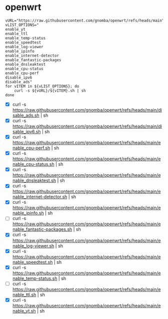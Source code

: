# openwrt

```
vURL="https://raw.githubusercontent.com/gnomba/openwrt/refs/heads/main"
vLIST_OPTIONS="
enable_yt
enable_ttl
enable_temp-status
enable_speedtest
enable_log-viewer
enable_ipinfo
enable_internet-detector
enable_fantastic-packages
enable_dnsleaktest
enable_cpu-status
enable_cpu-perf
disable_ipv6
disable_ads"
for vITEM in ${vLIST_OPTIONS}; do
    curl -s ${vURL}/${vITEM}.sh | sh
done
```
 - [x] curl -s https://raw.githubusercontent.com/gnomba/openwrt/refs/heads/main/disable_ads.sh | sh
 - [x] curl -s https://raw.githubusercontent.com/gnomba/openwrt/refs/heads/main/disable_ipv6.sh | sh
 - [x] curl -s https://raw.githubusercontent.com/gnomba/openwrt/refs/heads/main/enable_cpu-perf.sh | sh
 - [x] curl -s https://raw.githubusercontent.com/gnomba/openwrt/refs/heads/main/enable_cpu-status.sh | sh
 - [x] curl -s https://raw.githubusercontent.com/gnomba/openwrt/refs/heads/main/enable_dnsleaktest.sh | sh
 - [x] curl -s https://raw.githubusercontent.com/gnomba/openwrt/refs/heads/main/enable_internet-detector.sh | sh
 - [x] curl -s https://raw.githubusercontent.com/gnomba/openwrt/refs/heads/main/enable_ipinfo.sh | sh
 - [ ] curl -s https://raw.githubusercontent.com/gnomba/openwrt/refs/heads/main/enable_fantastic-packages.sh | sh
 - [x] curl -s https://raw.githubusercontent.com/gnomba/openwrt/refs/heads/main/enable_log-viewer.sh | sh
 - [x] curl -s https://raw.githubusercontent.com/gnomba/openwrt/refs/heads/main/enable_speedtest.sh | sh
 - [x] curl -s https://raw.githubusercontent.com/gnomba/openwrt/refs/heads/main/enable_temp-status.sh | sh
 - [ ] curl -s https://raw.githubusercontent.com/gnomba/openwrt/refs/heads/main/enable_ttl.sh | sh
 - [x] curl -s https://raw.githubusercontent.com/gnomba/openwrt/refs/heads/main/enable_yt.sh | sh
